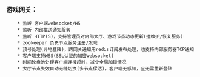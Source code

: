 ### 游戏网关：
		* 监听 客户端websocket/H5
		* 监听 内部推送通知服务
		* 监听 HTTP(S)，支持管理员对内部大厅、游戏节点动态更新(挂维护/恢复服务)
		* zookeeper 负责节点服务注册/发现
		* 顶号处理(异地登陆)，跨网关通知用redis订阅发布处理，也支持内部服务器TCP通知
		* 客户端支持WSS(SSL认证的加密websocket)
		* 时间轮盘池处理客户端连接超时，减少全局加锁情况
		* 大厅节点失效自动无缝切换(多节点保活)，客户端无感知，且无需重新登陆
